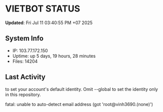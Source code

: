 # VIETBOT STATUS
**Updated**: Fri Jul 11 03:40:55 PM +07 2025

## System Info
- IP: 103.77.172.150
- Uptime: up 5 days, 19 hours, 28 minutes
- Files: 14204

## Last Activity

to set your account's default identity.
Omit --global to set the identity only in this repository.

fatal: unable to auto-detect email address (got 'root@vinh3690.(none)')
